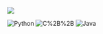 <img src="https://capsule-render.vercel.app/api?type=waving&color=auto&height=300&section=header&text=capsule%20render&fontSize=90" />
<p> 
<img alt="Python" src ="https://img.shields.io/badge/Python-3776AB.svg?&style=for-the-badge&logo=Python&logoColor=yellow"/>
<img alt="C%2B%2B" src="https://img.shields.io/badge/C++-00599C?style=for-the-badge&logo=C%2B%2B&logoColor=white"/>
<img alt="Java" src="https://img.shields.io/badge/Java-007396?style=for-the-badge&logo=Java&logoColor=red"/>

</p>
